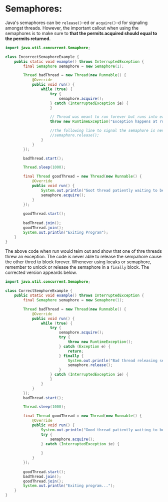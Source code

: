 Semaphores:
===========

Java's semaphores can be `release()`-ed or `acquire()`-d for signaling amongst threads. However, the important callout when using the semaphores is to make sure to **that the permits acquired should equal to the permits returned.**

```java
import java.util.concurrent.Semaphore;

class IncorrectSemaphoreExample {
    public static void example() throws InterruptedException {
        final Semaphore semaphore = new Semaphore(1);

        Thread badThread = new Thread(new Runnable() {
            @Override
            public void run() {
                while (true) {
                    try {
                        semaphore.acquire();
                    } catch (InterruptedException ie) {
                    }

                    // Thread was meant to run forever but runs into exception that causes the thread to crash.
                    throw new RuntimeException("Exception happens at runtime.");

                    //The following line to signal the semaphore is never reached
                    //semaphore.release();
                }
            }
        });

        badThread.start();

        Thread.sleep(1000);

        final Thread goodThread = new Thread(new Runnable() {
            @Override
            public void run() {
                System.out.println("Goot thread patiently waiting to be signalled");
                semaphore.acquire();
            }
        });
        
        goodThread.start();
        
        badThread.join();
        goodThread.join();
        System.out.println("Exiting Program");
    }
}
```

The above code when run would teim out and show that one of thre threads threw an exception. The code is never able to release the sempahore cause the other thred to block forever. Whenever using locaks or semaphore, remember to unlock or release the semaphore in a `finally` block. The corrected version appeards below.

```java
import java.util.concurrent.Semaphore;

class CorrectSemphoreExample {
    public static void example() throws InterruptedException {
        final Semaphore semaphore = new Semaphore(1);

        Thread badThread = new Thread(new Runnable() {
            @Override
            public void run() {
                while (true) {
                    try {
                        semaphore.acquire();
                        try {
                            throw new RuntimeException();
                        } catch (Exception e) {
                            return;
                        } finally {
                            System.out.println("Bad thread releasing semaphore.");
                            semaphore.release();
                        }
                    } catch (InterruptedException ie) {
                    }
                }
            }
        });
        badThread.start();

        Thread.sleep(1000);

        final Thread goodThread = new Thread(new Runnable() {
            @Override
            public void run() {
                System.out.println("Good thread patiently waiting to be signalled.");
                try {
                    semaphore.acquire();
                } catch (InterruptedException ie) {
                    
                }
            }
        });
        
        goodThread.start();
        badThread.join();
        goodThread.join();
        System.out.println("Exiting program...");
    }
}
```